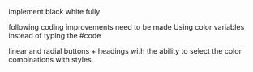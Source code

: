 implement black white fully

following coding improvements need to be made
Using color variables instead of typing the #code

linear and radial buttons + headings with the ability to select the color combinations with styles.
